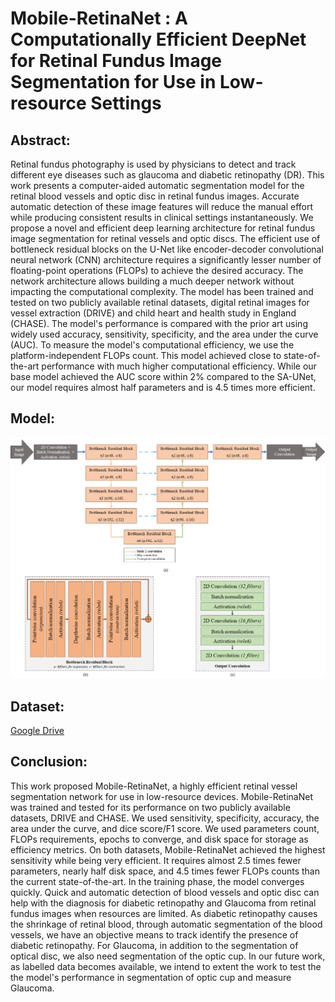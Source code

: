 # Mobile-RetinaNet : A Computationally Efficient DeepNet for Retinal Fundus Image Segmentation for Use in Low-resource Settings

## Abstract:
Retinal fundus photography is used by physicians to detect and track different eye diseases such as glaucoma and diabetic retinopathy (DR). This work presents a computer-aided automatic segmentation model for the retinal blood vessels and optic disc in retinal fundus images. Accurate automatic detection of these image features will reduce the manual effort while producing consistent results in clinical settings instantaneously. We  propose a novel and efficient deep learning architecture for retinal fundus image segmentation for retinal vessels and optic discs. The efficient use of bottleneck residual blocks on the U-Net like encoder-decoder convolutional neural network (CNN) architecture requires a significantly lesser number of floating-point operations (FLOPs) to achieve the desired accuracy. The network architecture allows building a much deeper network without impacting the computational complexity. The model has been trained and tested on two publicly available retinal datasets, digital retinal images for vessel extraction (DRIVE) and child heart and health study in England (CHASE). The model's performance is compared with the prior art using widely used accuracy, sensitivity, specificity, and the area under the curve (AUC). To measure the model's computational efficiency, we use the platform-independent FLOPs count. This model achieved close to state-of-the-art performance with much higher computational efficiency. While our base model achieved the AUC score within 2\% compared to the SA-UNet, our model requires almost half parameters and is 4.5 times more efficient.

## Model:
![Mobile_RetinaNet](https://github.com/rkarmaka/Mobile-RetinaNet/blob/main/figs/model_arch_model.png?raw=true)

## Dataset:
[Google Drive](https://drive.google.com/drive/folders/1s2N1RVwF_k9-ZLEXioKQkNGso4ocTzXc?usp=sharing)

## Conclusion:
This work proposed Mobile-RetinaNet, a highly efficient retinal vessel segmentation network for use in low-resource devices. Mobile-RetinaNet was trained and tested for its performance on two publicly available datasets, DRIVE and CHASE. We used sensitivity, specificity, accuracy, the area under the curve, and dice score/F1 score. We used parameters count, FLOPs requirements, epochs to converge, and disk space for storage as efficiency metrics. On both datasets, Mobile-RetinaNet achieved the highest sensitivity while being very efficient. It requires almost 2.5 times fewer parameters, nearly half disk space, and 4.5 times fewer FLOPs counts than the current state-of-the-art. In the training phase, the model converges quickly.
Quick and automatic detection of blood vessels and optic disc can help with the diagnosis for diabetic retinopathy and Glaucoma from retinal fundus images when resources are limited. As diabetic retinopathy causes the shrinkage of retinal blood,  through automatic segmentation of the blood vessels, we have an objective means to track identify the presence of diabetic retinopathy. For Glaucoma, in addition to the segmentation of optical disc, we also need segmentation of the optic cup.  In our future work, as  labelled data becomes available, we intend to extent the work to test the the model's performance in segmentation of optic cup and measure Glaucoma.
